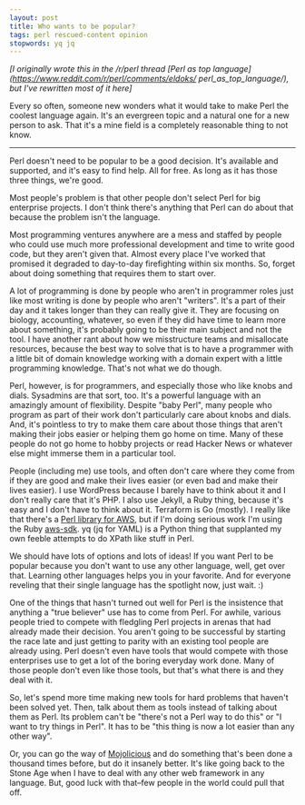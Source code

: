 ```yaml
---
layout: post
title: Who wants to be popular?
tags: perl rescued-content opinion
stopwords: yq jq
---
```


*\[I originally wrote this in the /r/perl thread [Perl as top
language](https://www.reddit.com/r/perl/comments/eldoks/
perl_as_top_language/), but I've rewritten most of it here\]*

Every so often, someone new wonders what it would take to make Perl
the coolest language again. It's an evergreen topic and a natural one for a
new person to ask. That it's a mine field is a completely reasonable thing
to not know.

---

Perl doesn't need to be popular to be a good decision. It's available
and supported, and it's easy to find help. All for free. As long as it
has those three things, we're good.

Most people's problem is that other people don't select Perl for big
enterprise projects. I don't think there's anything that Perl can do
about that because the problem isn't the language.

Most programming ventures anywhere are a mess and staffed by people
who could use much more professional development and time to write
good code, but they aren't given that. Almost every place I've worked
that promised it degraded to day-to-day firefighting within six
months. So, forget about doing something that requires them to start
over.

A lot of programming is done by people who aren't in programmer roles
just like most writing is done by people who aren't "writers". It's a
part of their day and it takes longer than they can really give it.
They are focusing on biology, accounting, whatever, so even if they
did have time to learn more about something, it's probably going to be
their main subject and not the tool. I have another rant about how we
misstructure teams and misallocate resources, because the best way
to solve that is to have a programmer with a little bit of domain
knowledge working with a domain expert with a little programming
knowledge. That's not what we do though.

Perl, however, is for programmers, and especially those who like knobs
and dials. Sysadmins   are that sort, too. It's a powerful language
with an amazingly amount of flexibility. Despite "baby Perl", many
people who program as part of their work don't particularly care about
knobs and dials. And, it's pointless to try to make them care about
those things that aren't making their jobs easier or helping them go
home on time. Many of these people do not go home to hobby projects or
read Hacker News or whatever else might immerse them in a particular
tool.

People (including me) use tools, and often don't care where they come
from if they are good and make their lives easier (or even bad and
make their lives easier). I use WordPress because I barely have to
think about it and I don't really care that it's PHP. I also use
Jekyll, a Ruby thing, because it's easy and I don't have to think
about it. Terraform is Go (mostly). I really like that there's a [Perl
library for AWS](https://metacpan.org/pod/Paws), but if I'm doing
serious work I'm using the Ruby
[aws-sdk](https://aws.amazon.com/sdk-for-ruby/). yq (jq for YAML) is a
Python thing that supplanted my own feeble attempts to do XPath like
stuff in Perl.

We should have lots of options and lots of ideas! If you want Perl to
be popular because you don't want to use any other language, well, get
over that. Learning other languages helps you in your favorite. And
for everyone reveling that their single language has the spotlight
now, just wait. :)

One of the things that hasn't turned out well for Perl is the
insistence that anything a "true believer" use has to come from Perl.
For awhile, various people tried to compete with fledgling Perl
projects in arenas that had already made their decision. You aren't
going to be successful by starting the race late and just getting to
parity with an existing tool people are already using. Perl doesn't
even have tools that would compete with those enterprises use to get a
lot of the boring everyday work done. Many of those people don't even
like those tools, but that's what there is and they deal with it.

So, let's spend more time making new tools for hard problems that
haven't been solved yet. Then, talk about them as tools instead of
talking about them as Perl. Its problem can't be "there's not a Perl
way to do this" or "I want to try things in Perl". It has to be "this
thing is now a lot easier than any other way".

Or, you can go the way of [Mojolicious](https://mojolicious.org) and
do something that's been done a thousand times before, but do it
insanely better. It's like going back to the Stone Age when I have to
deal with any other web framework in any language. But, good luck with
that–few people in the world could pull that off.
